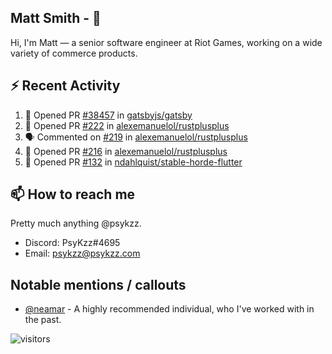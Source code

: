 <!--
[![PsyKzz's github stats](https://github-readme-stats.vercel.app/api?username=psykzz&show_icons=true)](https://github.com/anuraghazra/github-readme-stats)
-->

## Matt Smith - 👋
Hi, I'm Matt — a senior software engineer at Riot Games, working on a wide variety of commerce products.

## ⚡ Recent Activity

<!--START_SECTION:activity-->
1. 💪 Opened PR [#38457](https://github.com/gatsbyjs/gatsby/pull/38457) in [gatsbyjs/gatsby](https://github.com/gatsbyjs/gatsby)
2. 💪 Opened PR [#222](https://github.com/alexemanuelol/rustplusplus/pull/222) in [alexemanuelol/rustplusplus](https://github.com/alexemanuelol/rustplusplus)
3. 🗣 Commented on [#219](https://github.com/alexemanuelol/rustplusplus/issues/219) in [alexemanuelol/rustplusplus](https://github.com/alexemanuelol/rustplusplus)
4. 💪 Opened PR [#216](https://github.com/alexemanuelol/rustplusplus/pull/216) in [alexemanuelol/rustplusplus](https://github.com/alexemanuelol/rustplusplus)
5. 💪 Opened PR [#132](https://github.com/ndahlquist/stable-horde-flutter/pull/132) in [ndahlquist/stable-horde-flutter](https://github.com/ndahlquist/stable-horde-flutter)
<!--END_SECTION:activity-->


## 📫 How to reach me

Pretty much anything @psykzz.

- Discord: PsyKzz#4695
- Email: psykzz@psykzz.com


## Notable mentions / callouts

 - [@neamar](https://github.com/neamar) - A highly recommended individual, who I've worked with in the past.


![visitors](https://visitor-badge.glitch.me/badge?page_id=psykzz/psykzz)


